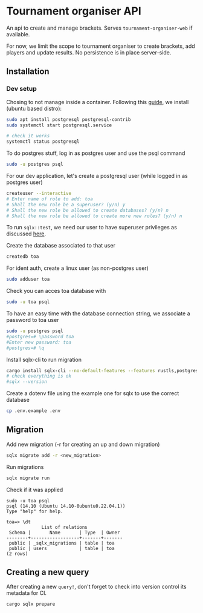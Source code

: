 # Tournament organiser API

An api to create and manage brackets. Serves `tournament-organiser-web` if
available. 

For now, we limit the scope to tournament organiser to create brackets, add
players and update results. No persistence is in place server-side.

## Installation

### Dev setup

Chosing to not manage inside a container. Following this [guide](https://www.digitalocean.com/community/tutorials/how-to-install-postgresql-on-ubuntu-20-04-quickstart),
we install (ubuntu based distro):

```bash
sudo apt install postgresql postgresql-contrib
sudo systemctl start postgresql.service

# check it works
systemctl status postgresql
```

To do postgres stuff, log in as postgres user and use the psql command

```bash
sudo -u postgres psql
```

For our dev application, let's create a postgresql user (while logged in as
postgres user)

```bash
createuser --interactive 
# Enter name of role to add: toa                     
# Shall the new role be a superuser? (y/n) y
# Shall the new role be allowed to create databases? (y/n) n
# Shall the new role be allowed to create more new roles? (y/n) n
```

To run `sqlx::test`, we need our user to have superuser privileges as discussed
[here](https://github.com/launchbadge/sqlx/discussions/2051).

Create the database associated to that user

```bash
createdb toa
```

For ident auth, create a linux user (as non-postgres user)

```bash
sudo adduser toa
```

Check you can acces toa database with

```bash
sudo -u toa psql
```

To have an easy time with the database connection string, we associate a
password to toa user

```bash
sudo -u postgres psql
#postgres=# \password toa
#Enter new password: toa
#postgres=# \q
```

Install sqlx-cli to run migration

```bash
cargo install sqlx-cli --no-default-features --features rustls,postgres
# check everything is ok
#sqlx --version
```

Create a dotenv file using the example one for sqlx to use the correct database

```bash
cp .env.example .env
```

## Migration

Add new migration (-r for creating an up and down migration)

```bash
sqlx migrate add -r <new_migration>
```

Run migrations

```bash
sqlx migrate run
```

Check if it was applied

```
sudo -u toa psql
psql (14.10 (Ubuntu 14.10-0ubuntu0.22.04.1))
Type "help" for help.

toa=> \dt
             List of relations
 Schema |       Name       | Type  | Owner 
--------+------------------+-------+-------
 public | _sqlx_migrations | table | toa
 public | users            | table | toa
(2 rows)
```

## Creating a new query

After creating a new `query!`, don't forget to check into version control its
metadata for CI.

```bash
cargo sqlx prepare
```
